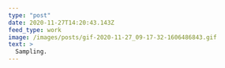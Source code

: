```yaml
---
type: "post"
date: 2020-11-27T14:20:43.143Z
feed_type: work
image: /images/posts/gif-2020-11-27_09-17-32-1606486843.gif
text: >
  Sampling.
---
```

